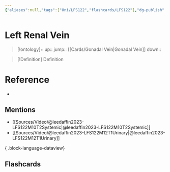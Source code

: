```yaml
---
{"aliases":null,"tags":["Uni/LFS122","flashcards/LFS122"],"dg-publish":true,"permalink":"/cards/left-renal-vein/","dgPassFrontmatter":true}
---
```


# Left Renal Vein

> [!ontology]+
> up:: 
> jump:: [[Cards/Gonadal Vein\|Gonadal Vein]]
> down:: 

> [!Definition] Definition
> 

# Reference
- 

## Mentions
- [[Sources/Video/@leedaffin2023-LFS122M10T2Systemic\|@leedaffin2023-LFS122M10T2Systemic]]
- [[Sources/Video/@leedaffin2023-LFS122M12T1Urinary\|@leedaffin2023-LFS122M12T1Urinary]]

{ .block-language-dataview}

## Flashcards
